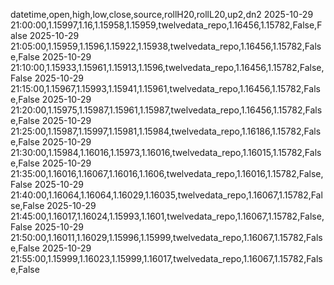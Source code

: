 datetime,open,high,low,close,source,rollH20,rollL20,up2,dn2
2025-10-29 21:00:00,1.15997,1.16,1.15958,1.15959,twelvedata_repo,1.16456,1.15782,False,False
2025-10-29 21:05:00,1.15959,1.1596,1.15922,1.15938,twelvedata_repo,1.16456,1.15782,False,False
2025-10-29 21:10:00,1.15933,1.15961,1.15913,1.1596,twelvedata_repo,1.16456,1.15782,False,False
2025-10-29 21:15:00,1.15967,1.15993,1.15941,1.15961,twelvedata_repo,1.16456,1.15782,False,False
2025-10-29 21:20:00,1.15975,1.15987,1.15961,1.15987,twelvedata_repo,1.16456,1.15782,False,False
2025-10-29 21:25:00,1.15987,1.15997,1.15981,1.15984,twelvedata_repo,1.16186,1.15782,False,False
2025-10-29 21:30:00,1.15984,1.16016,1.15973,1.16016,twelvedata_repo,1.16015,1.15782,False,False
2025-10-29 21:35:00,1.16016,1.16067,1.16016,1.1606,twelvedata_repo,1.16016,1.15782,False,False
2025-10-29 21:40:00,1.16064,1.16064,1.16029,1.16035,twelvedata_repo,1.16067,1.15782,False,False
2025-10-29 21:45:00,1.16017,1.16024,1.15993,1.1601,twelvedata_repo,1.16067,1.15782,False,False
2025-10-29 21:50:00,1.16011,1.16029,1.15996,1.15999,twelvedata_repo,1.16067,1.15782,False,False
2025-10-29 21:55:00,1.15999,1.16023,1.15999,1.16017,twelvedata_repo,1.16067,1.15782,False,False
